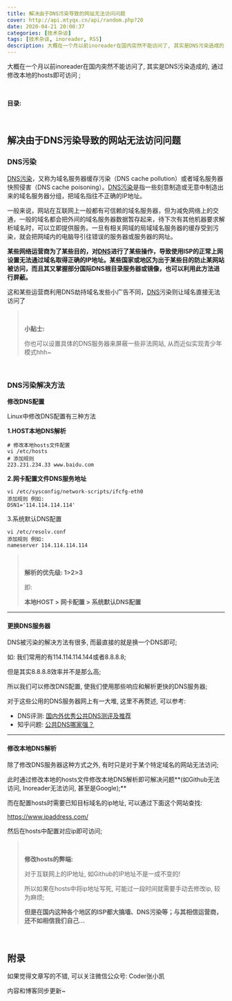 ```yaml
---
title: 解决由于DNS污染导致的网站无法访问问题
cover: http://api.mtyqx.cn/api/random.php?20
date: 2020-04-21 20:00:37
categories: [技术杂谈]
tags: [技术杂谈, inoreader, RSS]
description: 大概在一个月以前inoreader在国内突然不能访问了, 其实是DNS污染造成的, 通过修改本地的hosts即可访问 ;
---
```


大概在一个月以前inoreader在国内突然不能访问了, 其实是DNS污染造成的, 通过修改本地的hosts即可访问 ;

<br/>

<!--more-->

**目录:**

<!-- toc -->

<br/>

## 解决由于DNS污染导致的网站无法访问问题

### DNS污染

[DNS污染](https://www.dns.com/speed.html)，又称为域名服务器缓存污染（DNS cache pollution）或者域名服务器快照侵害（DNS cache poisoning）。[DNS污染](https://www.dns.com/speed.html)是指一些刻意制造或无意中制造出来的域名服务器分组，把域名指往不正确的IP地址。

一般来说，网站在互联网上一般都有可信赖的域名服务器，但为减免网络上的交通，一般的域名都会把外间的域名服务器数据暂存起来，待下次有其他机器要求解析域名时，可以立即提供服务。一旦有相关网域的局域域名服务器的缓存受到污染，就会把网域内的电脑导引往错误的服务器或服务器的网址。

**某些网络运营商为了某些目的，对[DNS](https://www.dns.com)进行了某些操作，导致使用ISP的正常上网设置无法通过域名取得正确的IP地址。某些国家或地区为出于某些目的防止某网站被访问，而且其又掌握部分国际DNS根目录服务器或镜像，也可以利用此方法进行屏蔽。**

这和某些运营商利用DNS劫持域名发些小广告不同，[DNS](https://www.dns.com)污染则让域名直接无法访问了

><br/>
>
>**小贴士:**
>
>你也可以设置具体的DNS服务器来屏蔽一些非法网站, 从而近似实现青少年模式hhh~

<br/>

### DNS污染解决方法

**修改DNS配置**

Linux中修改DNS配置有三种方法

**1.HOST本地DNS解析**

```
# 修改本地hosts文件配置
vi /etc/hosts
# 添加规则
223.231.234.33 www.baidu.com
```

**2.网卡配置文件DNS服务地址**

```
vi /etc/sysconfig/network-scripts/ifcfg-eth0
添加规则 例如:
DSN1='114.114.114.114'
```

3.系统默认DNS配置

```
vi /etc/resolv.conf
添加规则 例如:
nameserver 114.114.114.114
```

>   <br/>
>
>   **解析的优先级: 1>2>3**
>
>   即:
>
>   **本地HOST >  网卡配置  >  系统默认DNS配置**

****

#### 更换DNS服务器

DNS被污染的解决方法有很多, 而最直接的就是换一个DNS即可;

如: 我们常用的有114.114.114.144或者8.8.8.8;

但是其实8.8.8.8效率并不是那么高;

所以我们可以修改DNS配置, 使我们使用那些响应和解析更快的DNS服务器;

对于这些公用的DNS服务器网上有一大堆, 这里不再赘述, 可以参考:

-   DNS评测: [国内外优秀公共DNS测评及推荐](https://baijiahao.baidu.com/s?id=1610680975248109822&wfr=spider&for=pc)
-   知乎问题: [公共DNS哪家强？](https://www.zhihu.com/question/32229915/answer/574532020?utm_source=wechat_session)

****

#### 修改本地DNS解析

除了修改DNS服务器这种方式之外, 有时只是对于某个特定域名的网站无法访问;

此时通过修改本地的hosts文件修改本地DNS解析即可解决问题**(如Github无法访问, Inoreader无法访问, 甚至是Google);**

而在配置hosts时需要已知目标域名的ip地址, 可以通过下面这个网站查找:

https://www.ipaddress.com/

然后在hosts中配置对应ip即可访问;

><br/>
>
>**修改hosts的弊端:**
>
>对于互联网上的IP地址, 如Github的IP地址不是一成不变的!
>
>所以如果在hosts中将ip地址写死, 可能过一段时间就需要手动去修改ip, 较为麻烦;
>
>**但是在国内这种各个地区的ISP都大搞墙、DNS污染等；与其相信运营商，还不如相信我们自己…**

<br/>

## 附录

如果觉得文章写的不错, 可以关注微信公众号: Coder张小凯

内容和博客同步更新~

<br/>